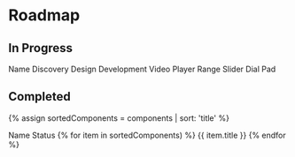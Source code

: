 # Roadmap

## In Progress

<style>
  @media screen and (max-width: 768px){
    vwc-data-grid {
      inline-size: calc(100vw-32px);
    }
    vwc-data-grid-cell {
      min-inline-size: 80px;
    }
    vwc-data-grid-cell:first-child {
      position: sticky;
      left: 0;
      background: var(--vvd-color-canvas);
      z-index: 1;
      border-right: 1px solid var(--vvd-color-neutral-200);
      box-shadow: 6px 1px 5px -3px rgba(145,144,144,0.25);
    }
  }
</style>

<vwc-elevation dp="2">
<vwc-data-grid selection-mode="single-row">
  <vwc-data-grid-row role="row" class="header" row-type="header">
    <vwc-data-grid-cell cell-type="columnheader" role="columnheader">
      Name
    </vwc-data-grid-cell>
    <vwc-data-grid-cell cell-type="columnheader" role="columnheader">
      Discovery
    </vwc-data-grid-cell>
    <vwc-data-grid-cell cell-type="columnheader" role="columnheader">
      Design
    </vwc-data-grid-cell>
    <vwc-data-grid-cell cell-type="columnheader" role="columnheader">
      Development
    </vwc-data-grid-cell>
  </vwc-data-grid-row>
  <vwc-data-grid-row>
    <vwc-data-grid-cell>
      Video Player
    </vwc-data-grid-cell>
    <vwc-data-grid-cell>
      <vwc-button label="In Progress" target="_blank" href="https://confluence.vonage.com/display/VIVID/Video+component+spike" connotation="cta"></vwc-button>
    </vwc-data-grid-cell>
    <vwc-data-grid-cell>
      <vwc-button label="In Progress" target="_blank" href="https://www.figma.com/file/tWEyQlBY6cBymajaJPLSy0/Vivid-3.0-WIP-Drafts?type=design&node-id=23%3A13702&mode=design&t=PGI1aODhsHS1YDhV-1" connotation="cta"></vwc-button>
    </vwc-data-grid-cell>
    <vwc-data-grid-cell>
      <vwc-button label="In progress" target="_blank" href="https://jira.vonage.com/browse/VIV-1486" connotation="cta"></vwc-button>
    </vwc-data-grid-cell>
  </vwc-data-grid-row>
  <vwc-data-grid-row>
    <vwc-data-grid-cell>
      Range Slider
    </vwc-data-grid-cell>
    <vwc-data-grid-cell>
      <vwc-button label="Done" target="_blank" href="https://confluence.vonage.com/display/VIVID/Range+slider" connotation="success"></vwc-button>
    </vwc-data-grid-cell>
    <vwc-data-grid-cell>
    <vwc-button label="Done" target="_blank" href="https://www.figma.com/file/JJNgZvt1qf3ydYmOwbE3Jg/Vivid-UI-Kit---3.0-WIP?type=design&node-id=31345%3A96328&mode=design&t=QNhBeU12Gu7dtS7N-1" connotation="success"></vwc-button>
    </vwc-data-grid-cell>
    <vwc-data-grid-cell>
      <vwc-button label="In Progress" target="_blank" href="https://jira.vonage.com/browse/VIV-1488" connotation="cta"></vwc-button>
    </vwc-data-grid-cell>
  </vwc-data-grid-row>
  <vwc-data-grid-row>
    <vwc-data-grid-cell>
      Dial Pad
    </vwc-data-grid-cell>
    <vwc-data-grid-cell>
      <vwc-button label="Done" target="_blank" href="https://confluence.vonage.com/pages/viewpage.action?spaceKey=VIVID&title=Dial+pad" connotation="success"></vwc-button>
    </vwc-data-grid-cell>
    <vwc-data-grid-cell>
    <vwc-button label="In Progress" target="_blank" href="https://www.figma.com/file/tWEyQlBY6cBymajaJPLSy0/Vivid-3.0-WIP-Drafts?type=design&node-id=67-39674&mode=design&t=X4VuTNKdOR3AX037-0" connotation="cta"></vwc-button>
    </vwc-data-grid-cell>
    <vwc-data-grid-cell>
      <vwc-button label="In Progress" target="_blank" href="https://jira.vonage.com/browse/VIV-1512" connotation="cta"></vwc-button>
    </vwc-data-grid-cell>
  </vwc-data-grid-row>
</vwc-data-grid>
</vwc-elevation>


## Completed

{% assign sortedComponents = components | sort: 'title' %}

<vwc-elevation dp="2">
<vwc-data-grid>
  <vwc-data-grid-row row-type="header">
    <vwc-data-grid-cell cell-type="columnheader">
      Name
    </vwc-data-grid-cell>
    <vwc-data-grid-cell cell-type="columnheader">
      Status
    </vwc-data-grid-cell>
  </vwc-data-grid-row>
{% for item in sortedComponents)
	%}<vwc-data-grid-row>
		<vwc-data-grid-cell>
			{{ item.title }}
		</vwc-data-grid-cell>
		<vwc-data-grid-cell>
				<vwc-badge appearance='subtle' 
						text='{% if item.status == 'alpha' %}Alpha{% else %}GA{% endif %}'
						connotation='{% if item.status == 'alpha' %}warning{% else %}success{% endif %}'
				></vwc-badge>
		</vwc-data-grid-cell>
	</vwc-data-grid-row>{%
endfor %}
</vwc-data-grid>
</vwc-elevation>
